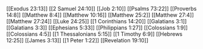 [[Exodus 23:13]]
[[2 Samuel 24:10]]
[[Job 2:10]]
[[Psalms 73:22]]
[[Proverbs 14:8]]
[[Matthew 8:4]]
[[Matthew 10:16]]
[[Matthew 25:2]]
[[Matthew 27:4]]
[[Matthew 27:24]]
[[Luke 24:25]]
[[1 Corinthians 14:20]]
[[Galatians 3:1]]
[[Galatians 3:3]]
[[Ephesians 5:33]]
[[Philippians 1:27]]
[[Colossians 1:9]]
[[Colossians 4:5]]
[[1 Thessalonians 5:15]]
[[1 Timothy 6:9]]
[[Hebrews 12:25]]
[[James 3:13]]
[[1 Peter 1:22]]
[[Revelation 19:10]]
